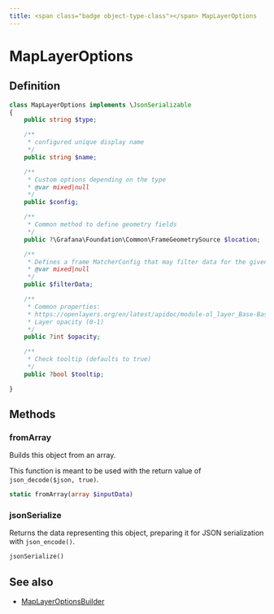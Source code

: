 ```yaml
---
title: <span class="badge object-type-class"></span> MapLayerOptions
---
```

# <span class="badge object-type-class"></span> MapLayerOptions

## Definition

```php
class MapLayerOptions implements \JsonSerializable
{
    public string $type;

    /**
     * configured unique display name
     */
    public string $name;

    /**
     * Custom options depending on the type
     * @var mixed|null
     */
    public $config;

    /**
     * Common method to define geometry fields
     */
    public ?\Grafana\Foundation\Common\FrameGeometrySource $location;

    /**
     * Defines a frame MatcherConfig that may filter data for the given layer
     * @var mixed|null
     */
    public $filterData;

    /**
     * Common properties:
     * https://openlayers.org/en/latest/apidoc/module-ol_layer_Base-BaseLayer.html
     * Layer opacity (0-1)
     */
    public ?int $opacity;

    /**
     * Check tooltip (defaults to true)
     */
    public ?bool $tooltip;

}
```
## Methods

### <span class="badge object-method"></span> fromArray

Builds this object from an array.

This function is meant to be used with the return value of `json_decode($json, true)`.

```php
static fromArray(array $inputData)
```

### <span class="badge object-method"></span> jsonSerialize

Returns the data representing this object, preparing it for JSON serialization with `json_encode()`.

```php
jsonSerialize()
```

## See also

 * <span class="badge builder"></span> [MapLayerOptionsBuilder](./builder-MapLayerOptionsBuilder.md)
